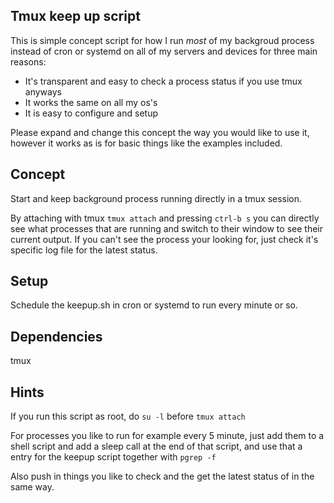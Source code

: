 ## Tmux keep up script
This is simple concept script for how I run _most_ of my backgroud process instead of cron or systemd on all of my servers and devices for three main reasons:
* It's transparent and easy to check a process status if you use tmux anyways
* It works the same on all my os's
* It is easy to configure and setup

Please expand and change this concept the way you would like to use it, however it works as is for basic things like the examples included.

## Concept
Start and keep background process running directly in a tmux session.

By attaching with tmux ``tmux attach`` and pressing ``ctrl-b s`` you can directly see what processes that are running and switch to their window to see their current output.
If you can't see the process your looking for, just check it's specific log file for the latest status.

## Setup
Schedule the keepup.sh in cron or systemd to run every minute or so.

## Dependencies
tmux

## Hints
If you run this script as root, do ``su -l`` before ``tmux attach``

For processes you like to run for example every 5 minute, just add them to a shell script and add a sleep call at the end of that script, and use that a entry for the keepup script together with ``pgrep -f``

Also push in things you like to check and the get the latest status of in the same way.

